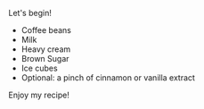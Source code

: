 Let's begin!

* Coffee beans
* Milk
* Heavy cream
* Brown Sugar
* Ice cubes
* Optional: a pinch of cinnamon or vanilla extract

Enjoy my recipe!
